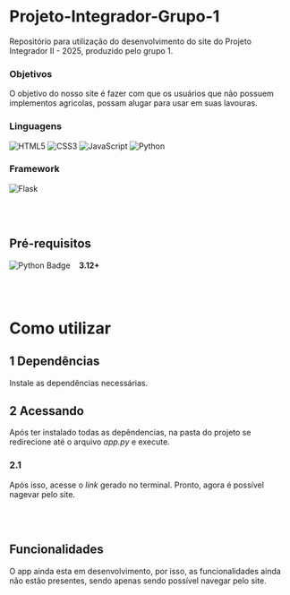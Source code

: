 # Projeto-Integrador-Grupo-1
Repositório para utilização do desenvolvimento do site do Projeto Integrador II - 2025, produzido pelo grupo 1.

### Objetivos
O objetivo do nosso site é fazer com que os usuários que não possuem implementos agricolas, possam alugar para usar em suas lavouras. 

### Linguagens
![HTML5](https://img.shields.io/badge/html5-%23E34F26.svg?style=for-the-badge&logo=html5&logoColor=white)
![CSS3](https://img.shields.io/badge/css3-%231572B6.svg?style=for-the-badge&logo=css3&logoColor=white)
![JavaScript](https://img.shields.io/badge/javascript-%23323330.svg?style=for-the-badge&logo=javascript&logoColor=%23F7DF1E)
![Python](https://img.shields.io/badge/python-3670A0?style=for-the-badge&logo=python&logoColor=ffdd54)

### Framework
![Flask](https://img.shields.io/badge/flask-%23000.svg?style=for-the-badge&logo=flask&logoColor=white)

<br>
<br>


## **Pré-requisitos**
<p style="align-items: center; display: flex">
    <img src="https://img.shields.io/badge/python-3670A0?style=for-the-badge&logo=python&logoColor=ffdd54" alt="Python Badge">
    &nbsp;&nbsp;&nbsp;&nbsp;<strong>3.12+</strong><br>
</p>


<br>
<br>


# **Como utilizar**

## **1** Dependências
Instale as dependências necessárias.


## **2** Acessando
Após ter instalado todas as depêndencias, na pasta do projeto se redirecione até o arquivo *app.py* e execute.

### **2.1** 
Após isso, acesse o *link* gerado no terminal. Pronto, agora é possível nagevar pelo site.

<br><br>

## **Funcionalidades**
O app ainda esta em desenvolvimento, por isso, as funcionalidades ainda não estão presentes, sendo apenas sendo possível navegar pelo site.


